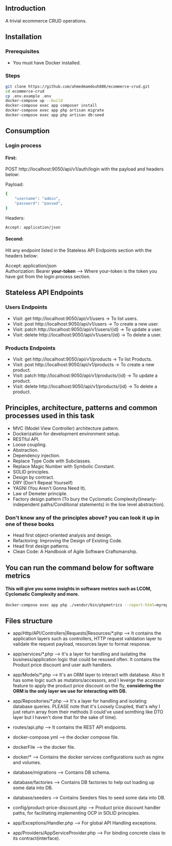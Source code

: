 ## Introduction

A trivial ecommerce CRUD operations.

## Installation

### Prerequisites

* You must have Docker installed.

### Steps
```bash
git clone https://github.com/ahmedmamdouh886/ecommerce-crud.git
cd ecommerce-crud
cp .env.example .env
docker-compose up --build
docker-compose exec app composer install
docker-compose exec app php artisan migrate
docker-compose exec app php artisan db:seed
``` 

## Consumption

### Login process

#### First:
POST http://localhost:9050/api/v1/auth/login with the payload and headers below:

Payload: <br>
```bash
{
    "username": "admin",
    "password": "passwd",
}
```

Headers: <br>
```bash
Accept: application/json
```

#### Second:
Hit any endpoint listed in the Stateless API Endpoints section with the headers below:

Accept: application/json <br />
Authorization: Bearer <b>your-token</b> --> Where your-token is the token you have got from the login process section.

## Stateless API Endpoints

### Users Endpoints
* Visit: get http://localhost:9050/api/v1/users -> To list users.
* Visit: post http://localhost:9050/api/v1/users -> To create a new user.
* Visit: patch http://localhost:9050/api/v1/users/{id} -> To update a user.
* Visit: delete http://localhost:9050/api/v1/users/{id} -> To delete a user.

### Products Endpoints
* Visit: get http://localhost:9050/api/v1/products -> To list Products.
* Visit: post http://localhost:9050/api/v1/products -> To create a new product.
* Visit: patch http://localhost:9050/api/v1/products/{id} -> To update a product.
* Visit: delete http://localhost:9050/api/v1/products/{id} -> To delete a product.

## Principles, architecture, patterns and common processes used in this task
* MVC (Model View Controller) architecture pattern.
* Dockerization for development environment setup.
* RESTful API.
* Loose coupling.
* Abstraction.
* Dependency injection.
* Replace Type Code with Subclasses.
* Replace Magic Number with Symbolic Constant.
* SOLID principles.
* Design by contract.
* DRY (Don't Repeat Yourself)
* YAGNI (You Aren't Gonna Need It).
* Law of Demeter principle.
* Factory design pattern (To bury the Cyclomatic Complexity(linearly-independent paths/Conditional statements) in the low level abstraction).

### Don't know any of the principles above? you can look it up in one of these books
* Head first object-oriented analysis and design.
* Refactoring: Improving the Design of Existing Code.
* Head first design patterns.
* Clean Code: A Handbook of Agile Software Craftsmanship.

## You can run the command below for software metrics

#### This will give you some insights in software metrics such as LCOM, Cyclomatic Complexity and more.
```bash
docker-compose exec app php ./vendor/bin/phpmetrics --report-html=myreport <project-folder-to-analyze>
```

## Files structure
* app/Http/API/Controllers|Requests|Resources/*.php --> It contains the application layers such as controllers, HTTP request validation layer to validate the request payload, resources layer to format response.

* app/services/*.php --> It's a layer for handling and isolating the business/application logic that could be resused often. It contains the Product price discount and user auth handlers.

* app/Models/*.php --> It's an ORM layer to interact with database. Also It has some logic such as mutators/accessors, and I leverge the accessor feature to apply the product price discount on the fly, <b> considering the ORM is the only layer we use for interacting with DB. </b>

* app/Repositories/*.php --> It's a layer for handling and isolating database queries. PLEASE note that it's Loosely Coupled, that's why I just return array from their methods (I could've used somthing like DTO layer but I haven't done that for the sake of time).

* routes/api.php --> It contains the REST API endpoints.

* docker-compose.yml --> the docker compose file.

* dockerFile --> the docker file.

* docker/* --> Contains the docker services configurations such as nginx and volumes.

* database/migrations --> Contains DB schema.

* database/factories --> Contains DB factories to help out loading up some data into DB.

* database/seeders --> Contains Seeders files to seed some data into DB.

* config/product-price-discount.php --> Product price discount handler paths, for facilitating implementing OCP in SOLID principles.

* app/Exceptions/Handler.php --> For global API Handling exceptions.

* app/Providers/AppServiceProvider.php --> For binding concrete class to its contract(interface).
